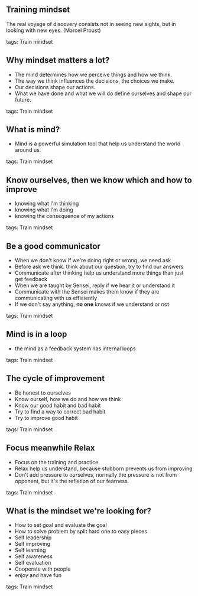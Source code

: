 ## Training mindset

The real voyage of discovery consists not in seeing new sights, but in looking with new eyes. (Marcel Proust)

tags: Train mindset

## Why mindset matters a lot?

- The mind determines how we perceive things and how we think.
- The way we think influences the decisions, the choices we make.
- Our decisions shape our actions.
- What we have done and what we will do define ourselves and shape our future.

tags: Train mindset

## What is mind?

- Mind is a powerful simulation tool that help us understand the world around us.

tags: Train mindset

## Know ourselves, then we know which and how to improve

- knowing what I'm thinking
- knowing what I'm doing
- knowing the consequence of my actions

tags: Train mindset

## Be a good communicator

- When we don't know if we're doing right or wrong, we need ask
- Before ask we think. think about our question, try to find our answers
- Communicate after thinking help us understand more things than just get feedback
- When we are taught by Sensei, reply if we hear it or understand it
- Communicate with the Sensei makes them know if they are communicating with us efficiently
- If we don't say anything, **no one** knows if we understand or not

tags: Train mindset

## Mind is in a loop

- the mind as a feedback system has internal loops

tags: Train mindset

## The cycle of improvement

- Be honest to ourselves
- Know ourself, how we do and how we think
- Know our good habit and bad habit
- Try to find a way to correct bad habit
- Try to improve good habit

tags: Train mindset

## Focus meanwhile Relax

- Focus on the training and practice.
- Relax help us understand, because stubborn prevents us from improving
- Don't add pressure to ourselves, normally the pressure is not from opponent, but it's the refletion of our fearness.

tags: Train mindset

## What is the mindset we're looking for?

- How to set goal and evaluate the goal
- How to solve problem by split hard one to easy pieces
- Self leadership
- Self improving
- Self learning
- Self awareness
- Self evaluation
- Cooperate with people
- enjoy and have fun

tags: Train mindset
